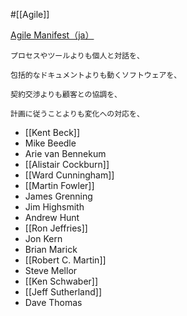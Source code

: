 #[[Agile]]

[Agile Manifest（ja）](https://agilemanifesto.org/iso/ja/manifesto.html)

```
プロセスやツールよりも個人と対話を、

包括的なドキュメントよりも動くソフトウェアを、

契約交渉よりも顧客との協調を、

計画に従うことよりも変化への対応を、
```

- [[Kent Beck]]
- Mike Beedle
- Arie van Bennekum
- [[Alistair Cockburn]]
- [[Ward Cunningham]]
- [[Martin Fowler]]
- James Grenning
- Jim Highsmith
- Andrew Hunt
- [[Ron Jeffries]]
- Jon Kern
- Brian Marick
- [[Robert C. Martin]]
- Steve Mellor
- [[Ken Schwaber]]
- [[Jeff Sutherland]]
- Dave Thomas

